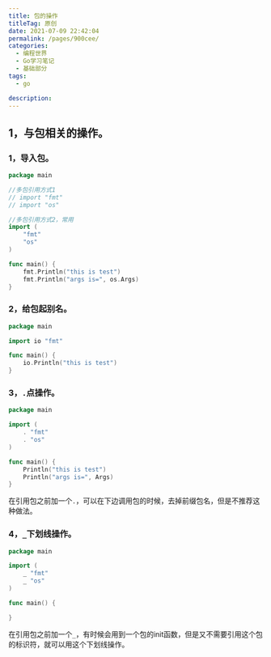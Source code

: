```yaml
---
title: 包的操作
titleTag: 原创
date: 2021-07-09 22:42:04
permalink: /pages/900cee/
categories: 
  - 编程世界
  - Go学习笔记
  - 基础部分
tags: 
  - go

description: 
---
```


## 1，与包相关的操作。

### 1，导入包。

```go
package main

//多包引用方式1
// import "fmt"
// import "os"

//多包引用方式2，常用
import (
	"fmt"
	"os"
)

func main() {
	fmt.Println("this is test")
	fmt.Println("args is=", os.Args)
}
```

### 2，给包起别名。

```go
package main

import io "fmt"

func main() {
	io.Println("this is test")
}
```

### 3，`.`点操作。

```go
package main

import (
	. "fmt"
	. "os"
)

func main() {
	Println("this is test")
	Println("args is=", Args)
}
```

在引用包之前加一个`.`，可以在下边调用包的时候，去掉前缀包名，但是不推荐这种做法。

### 4，`_`下划线操作。

```go
package main

import (
	_ "fmt"
	_ "os"
)

func main() {

}
```

在引用包之前加一个`_`，有时候会用到一个包的init函数，但是又不需要引用这个包的标识符，就可以用这个下划线操作。
